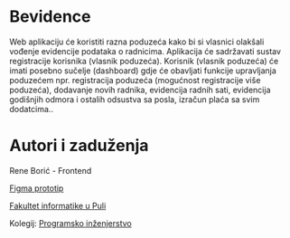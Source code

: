# Bevidence

Web aplikaciju će koristiti razna poduzeća kako bi si vlasnici olakšali vođenje evidencije podataka o radnicima. Aplikacija će sadržavati sustav registracije korisnika (vlasnik poduzeća). Korisnik (vlasnik poduzeća) će imati posebno sučelje (dashboard) gdje će obavljati funkcije upravljanja poduzećem npr. registracija poduzeća (mogućnost registracije više poduzeća), dodavanje novih radnika, evidencija radnih sati, evidencija godišnjih odmora i ostalih odsustva sa posla, izračun plaća sa svim dodatcima..

# Autori i zaduženja

Rene Borić - Frontend

[Figma prototip](https://www.figma.com/proto/k134wHs0g9SsTeKPH2gB38/PI-PROJEKT?node-id=56%3A399&scaling=min-zoom&page-id=0%3A1&starting-point-node-id=56%3A399)

[Fakultet informatike u Puli](https://fipu.unipu.hr/)

Kolegij: [Programsko inženjerstvo](https://www.notion.so/fiputreca/Programsko-in-enjerstvo-e353945331df468e8382cdad1e91c4b8)